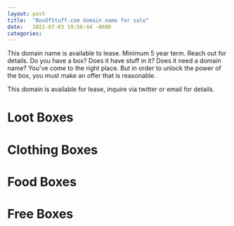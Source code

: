 ```yaml
---
layout: post
title:  "BoxOfStuff.com domain name for sale"
date:   2021-07-03 19:56:44 -0600
categories: 
---
```


This domain name is available to lease. Minimum 5 year term. Reach out for details. Do you have a box? Does it have stuff in it? Does it need a domain name? You've come to the right place. But in order to unlock the power of the box, you must make an offer that is reasonable.

This domain is available for lease, inquire via twitter or email for details.

# Loot Boxes

# Clothing Boxes

# Food Boxes

# Free Boxes